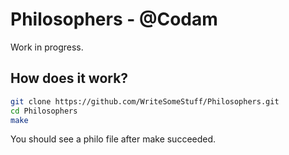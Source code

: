 # Philosophers - @Codam
Work in progress.

## How does it work?

```bash
git clone https://github.com/WriteSomeStuff/Philosophers.git
cd Philosophers
make
```
You should see a philo file after make succeeded.
